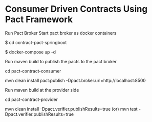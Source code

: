 
Consumer Driven Contracts Using Pact Framework
============================================



Run Pact Broker
Start pact broker as docker containers


$ cd contract-pact-springboot



$ docker-compose up -d



Run maven build to publish the pacts to the pact broker



cd pact-contract-consumer


mvn clean install pact:publish -Dpact.broker.url=http://localhost:8500




Run maven build at the provider side



cd pact-contract-provider



mvn clean install  -Dpact.verifier.publishResults=true
(or)
mvn test -Dpact.verifier.publishResults=true
